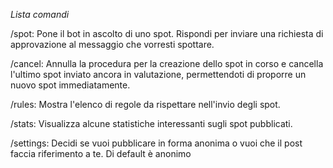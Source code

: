 *Lista comandi*

/spot: Pone il bot in ascolto di uno spot\. Rispondi per inviare una richiesta di approvazione al messaggio che vorresti spottare\.

/cancel: Annulla la procedura per la creazione dello spot in corso e cancella l'ultimo spot inviato ancora in valutazione, permettendoti di proporre un nuovo spot immediatamente\.

/rules: Mostra l'elenco di regole da rispettare nell'invio degli spot\.

/stats: Visualizza alcune statistiche interessanti sugli spot pubblicati\.

/settings: Decidi se vuoi pubblicare in forma anonima o vuoi che il post faccia riferimento a te\. Di default è anonimo